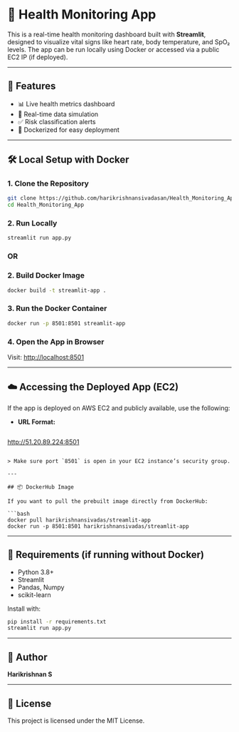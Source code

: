 # 🏥 Health Monitoring App

This is a real-time health monitoring dashboard built with **Streamlit**, designed to visualize vital signs like heart rate, body temperature, and SpO₂ levels. The app can be run locally using Docker or accessed via a public EC2 IP (if deployed).

---

## 🚀 Features

- 📊 Live health metrics dashboard
- 📡 Real-time data simulation
- ✅ Risk classification alerts
- 🐳 Dockerized for easy deployment

---

## 🛠️ Local Setup with Docker

### 1. **Clone the Repository**

```bash
git clone https://github.com/harikrishnansivadasan/Health_Monitoring_App.git
cd Health_Monitoring_App
```

### 2. **Run Locally**

```bash
streamlit run app.py
```
### OR

### 2. **Build Docker Image**

```bash
docker build -t streamlit-app .
```

### 3. **Run the Docker Container**

```bash
docker run -p 8501:8501 streamlit-app
```

### 4. **Open the App in Browser**

Visit: [http://localhost:8501](http://localhost:8501)

---

## ☁️ Accessing the Deployed App (EC2)

If the app is deployed on AWS EC2 and publicly available, use the following:

- **URL Format:**

```
```
http://51.20.89.224:8501
```

> Make sure port `8501` is open in your EC2 instance’s security group.

---

## 📦 DockerHub Image

If you want to pull the prebuilt image directly from DockerHub:

```bash
docker pull harikrishnansivadas/streamlit-app
docker run -p 8501:8501 harikrishnansivadas/streamlit-app
```

---


## 📌 Requirements (if running without Docker)

- Python 3.8+
- Streamlit
- Pandas, Numpy
- scikit-learn 

Install with:

```bash
pip install -r requirements.txt
streamlit run app.py
```

---

## 🤝 Author

**Harikrishnan S**  

---

## 📄 License

This project is licensed under the MIT License.
